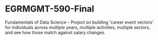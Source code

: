 # EGRMGMT-590-Final
Fundamentals of Data Science - Project on building 'career event vectors' for individuals across multiple years, multiple activities, multiple sectors, and see how those match against salary changes.

